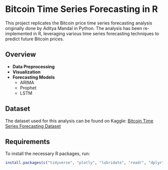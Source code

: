 # Bitcoin Time Series Forecasting in R

This project replicates the Bitcoin price time series forecasting analysis originally done by Aditya Mandal in Python. The analysis has been re-implemented in R, leveraging various time series forecasting techniques to predict future Bitcoin prices.

## Overview

- **Data Preprocessing**
- **Visualization**
- **Forecasting Models**
  - ARIMA
  - Prophet
  - LSTM

## Dataset

The dataset used for this analysis can be found on Kaggle:
[Bitcoin Time Series Forecasting Dataset](https://www.kaggle.com/code/someadityamandal/bitcoin-time-series-forecasting/notebook)

## Requirements

To install the necessary R packages, run:

```R
install.packages(c("tidyverse", "plotly", "lubridate", "readr", "dplyr", "zoo", "ggplot2", "forecast", "stats", "tseries"))
